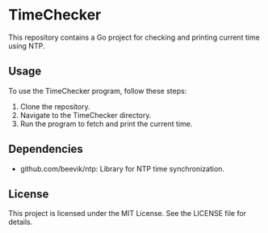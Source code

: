 # TimeChecker

This repository contains a Go project for checking and printing current time using NTP.

## Usage

To use the TimeChecker program, follow these steps:
1. Clone the repository.
2. Navigate to the TimeChecker directory.
3. Run the program to fetch and print the current time.

## Dependencies

- github.com/beevik/ntp: Library for NTP time synchronization.

## License

This project is licensed under the MIT License. See the LICENSE file for details.